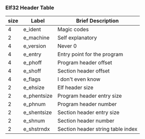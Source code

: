 
### Elf32 Header Table

|size |Label      |Brief Description                |
|-----|-----------|---------------------------------|
|4    |e_ident    |Magic codes                      |
|2    |e_machine  |Self explanatory                 |
|4    |e_version  |Never 0                          |
|4    |e_entry    |Entry point for the program      |
|4    |e_phoff    |Program header offset            |
|4    |e_shoff    |Section header offset            |
|4    |e_flags    |I don't even know                |
|2    |e_ehsize   |Elf header size                  |
|2    |e_phentsize|Program header entry size        |
|2    |e_phnum    |Program header number            |
|2    |e_shentsize|Section header entry size        |
|2    |e_shnum    |Section header number            |
|2    |e_shstrndx |Section header string table index|
